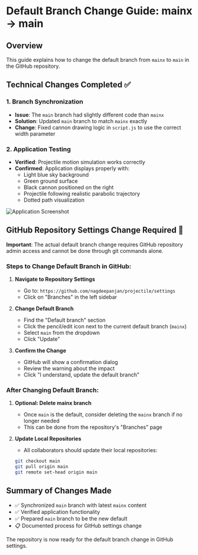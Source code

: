 # Default Branch Change Guide: mainx → main

## Overview
This guide explains how to change the default branch from `mainx` to `main` in the GitHub repository.

## Technical Changes Completed ✅

### 1. Branch Synchronization
- **Issue**: The `main` branch had slightly different code than `mainx`
- **Solution**: Updated `main` branch to match `mainx` exactly
- **Change**: Fixed cannon drawing logic in `script.js` to use the correct width parameter

### 2. Application Testing
- **Verified**: Projectile motion simulation works correctly
- **Confirmed**: Application displays properly with:
  - Light blue sky background
  - Green ground surface
  - Black cannon positioned on the right
  - Projectile following realistic parabolic trajectory
  - Dotted path visualization

![Application Screenshot](https://github.com/user-attachments/assets/51baf16f-75b6-4f44-95e9-b003fb4c5749)

## GitHub Repository Settings Change Required 🔄

**Important**: The actual default branch change requires GitHub repository admin access and cannot be done through git commands alone.

### Steps to Change Default Branch in GitHub:

1. **Navigate to Repository Settings**
   - Go to: `https://github.com/nagdeepanjan/projectile/settings`
   - Click on "Branches" in the left sidebar

2. **Change Default Branch**
   - Find the "Default branch" section
   - Click the pencil/edit icon next to the current default branch (`mainx`)
   - Select `main` from the dropdown
   - Click "Update"

3. **Confirm the Change**
   - GitHub will show a confirmation dialog
   - Review the warning about the impact
   - Click "I understand, update the default branch"

### After Changing Default Branch:

1. **Optional: Delete mainx branch**
   - Once `main` is the default, consider deleting the `mainx` branch if no longer needed
   - This can be done from the repository's "Branches" page

2. **Update Local Repositories**
   - All collaborators should update their local repositories:
   ```bash
   git checkout main
   git pull origin main
   git remote set-head origin main
   ```

## Summary of Changes Made

- ✅ Synchronized `main` branch with latest `mainx` content
- ✅ Verified application functionality
- ✅ Prepared `main` branch to be the new default
- 📋 Documented process for GitHub settings change

The repository is now ready for the default branch change in GitHub settings.